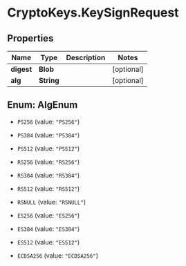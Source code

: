 # CryptoKeys.KeySignRequest

## Properties
Name | Type | Description | Notes
------------ | ------------- | ------------- | -------------
**digest** | **Blob** |  | [optional] 
**alg** | **String** |  | [optional] 


<a name="AlgEnum"></a>
## Enum: AlgEnum


* `PS256` (value: `"PS256"`)

* `PS384` (value: `"PS384"`)

* `PS512` (value: `"PS512"`)

* `RS256` (value: `"RS256"`)

* `RS384` (value: `"RS384"`)

* `RS512` (value: `"RS512"`)

* `RSNULL` (value: `"RSNULL"`)

* `ES256` (value: `"ES256"`)

* `ES384` (value: `"ES384"`)

* `ES512` (value: `"ES512"`)

* `ECDSA256` (value: `"ECDSA256"`)




